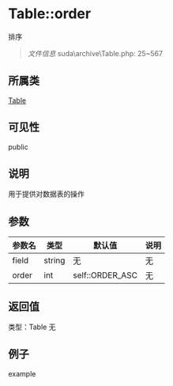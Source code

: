# Table::order
排序
> *文件信息* suda\archive\Table.php: 25~567
## 所属类 

[Table](../Table.md)

## 可见性

  public  
## 说明


用于提供对数据表的操作

## 参数

 
| 参数名 | 类型 | 默认值 | 说明 |
|--------|-----|-------|-------|
 | field |  string | 无 | 无 |
 | order |  int | self::ORDER_ASC | 无 |
## 返回值
 
类型：Table
无
## 例子

example